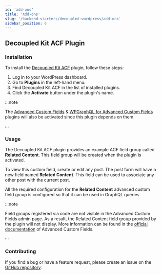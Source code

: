 ```yaml
---
id: 'add-ons'
title: 'Add-ons'
slug: '/backend-starters/decoupled-wordpress/add-ons'
sidebar_position: 6
---
```


## Decoupled Kit ACF Plugin

### Installation

<!--- TODO: Update the Plugin link with WordPress.org plugin when it's hosted there --->

To install the
[Decoupled Kit ACF](https://github.com/pantheon-systems/decoupled-kit-acf)
plugin, follow these steps:

1. Log in to your WordPress dashboard.
1. Go to **Plugins** in the left-hand menu.
1. Find Decoupled Kit ACF in the list of installed plugins.
1. Click the **Activate** button under the plugin's name.

:::note

The
[Advanced Custom Fields](https://wordpress.org/plugins/advanced-custom-fields/)
&
[WPGraphQL for Advanced Custom Fields](https://github.com/wp-graphql/wp-graphql-acf)
plugins will also be activated since this plugin depends on them.

:::

### Usage

The Decoupled Kit ACF plugin provides an example ACF field group called
**Related Content**. This field group will be created when the plugin is
activated.

To view this custom field, create or edit any post. The post form will have a
new field named **Related Content**. This field can be used to associate any
other post with the current post.

All the required configuration for the **Related Content** advanced custom field
group is configured so that it can be used in GraphQL queries.

:::note

Field groups registered via code are not visible in the Advanced Custom Fields
admin page. As a result, the Related Content field group provided by the plugin
will not display. More information can be found in the
[official documentation](https://www.advancedcustomfields.com/resources/register-fields-via-php/#getting-started)
of Advanced Custom Fields.

:::

### Contributing

If you find a bug or have a feature request, please create an issue on the
[GitHub repository](https://github.com/pantheon-systems/decoupled-kit-acf).
